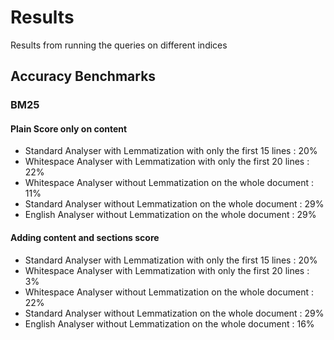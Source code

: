 # Results

Results from running the queries on different indices

## Accuracy Benchmarks

### BM25

#### Plain Score only on content
- Standard Analyser with Lemmatization with only the first 15 lines : 20%
- Whitespace Analyser with Lemmatization with only the first 20 lines : 22%
- Whitespace Analyser without Lemmatization on the whole document : 11%
- Standard Analyser without Lemmatization on the whole document : 29%
- English Analyser without Lemmatization on the whole document : 29%

#### Adding content and sections score
- Standard Analyser with Lemmatization with only the first 15 lines : 20%
- Whitespace Analyser with Lemmatization with only the first 20 lines : 3%
- Whitespace Analyser without Lemmatization on the whole document : 22%
- Standard Analyser without Lemmatization on the whole document : 29%
- English Analyser without Lemmatization on the whole document : 16%
